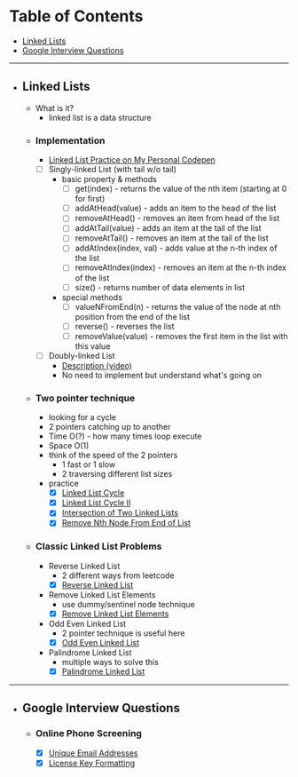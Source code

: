# Table of Contents

- [Linked Lists](#Linked-Lists)
- [Google Interview Questions](#Google-Interview-Questions)


-----
- ## Linked Lists
    * What is it?
        - linked list is a data structure
    - ### Implementation
        - [Linked List Practice on My Personal Codepen](https://codepen.io/thomastaeChoi/pen/bGpjjRE?editors=0010)
        - [ ] Singly-linked List (with tail w/o tail)
            * basic property & methods
                - [ ] get(index) - returns the value of the nth item (starting at 0 for first)
                - [ ] addAtHead(value) - adds an item to the head of the list
                - [ ] removeAtHead() - removes an item from head of the list
                - [ ] addAtTail(value) - adds an item at the tail of the list
                - [ ] removeAtTail() - removes an item at the tail of the list
                - [ ] addAtIndex(index, val) - adds value at the n-th index of the list      
                - [ ] removeAtIndex(index) - removes an item at the n-th index of the list            
                - [ ] size() - returns number of data elements in list
            
            * special methods
                - [ ] valueNFromEnd(n) - returns the value of the node at nth position from the end of the list
                - [ ] reverse() - reverses the list
                - [ ] removeValue(value) - removes the first item in the list with this value
        - [ ] Doubly-linked List
            - [Description (video)](https://www.coursera.org/lecture/data-structures/doubly-linked-lists-jpGKD)
            - No need to implement but understand what's going on
    - ### Two pointer technique
        * looking for a cycle
        * 2 pointers catching up to another
        * Time O(?) - how many times loop execute
        * Space O(1)
        * think of the speed of the 2 pointers
            * 1 fast or 1 slow
            * 2 traversing different list sizes
        
        - practice
            - [x] [Linked List Cycle](https://leetcode.com/explore/learn/card/linked-list/214/two-pointer-technique/1212/)
            - [x] [Linked List Cycle II](https://leetcode.com/explore/learn/card/linked-list/214/two-pointer-technique/1214/)
            - [x] [Intersection of Two Linked Lists](https://leetcode.com/explore/learn/card/linked-list/214/two-pointer-technique/1215/)
            - [x] [Remove Nth Node From End of List](https://leetcode.com/explore/learn/card/linked-list/214/two-pointer-technique/1296/)

    - ### Classic Linked List Problems
        * Reverse Linked List
            * 2 different ways from leetcode
            - [x] [Reverse Linked List](https://leetcode.com/explore/learn/card/linked-list/219/classic-problems/1205/)
        * Remove Linked List Elements
            * use dummy/sentinel node technique
            - [x] [Remove Linked List Elements](https://leetcode.com/explore/learn/card/linked-list/219/classic-problems/1207/)
        * Odd Even Linked List
            * 2 pointer technique is useful here
            - [x] [Odd Even Linked List](https://leetcode.com/explore/learn/card/linked-list/219/classic-problems/1208/)
        * Palindrome Linked List
            * multiple ways to solve this
            - [x] [Palindrome Linked List](https://leetcode.com/explore/learn/card/linked-list/219/classic-problems/1209/)

-----
- ## Google Interview Questions
    - ### Online Phone Screening
        - [x] [Unique Email Addresses](https://leetcode.com/explore/interview/card/google/67/sql-2/3044/)
        - [x] [License Key Formatting](https://leetcode.com/explore/interview/card/google/67/sql-2/472/)